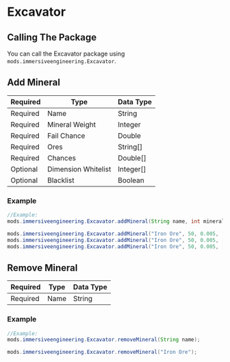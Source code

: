 # Excavator

## Calling The Package
You can call the Excavator package using `mods.immersiveengineering.Excavator`.

## Add Mineral

|Required  |Type                 |Data Type  |
|----------|---------------------|-----------|
|Required  |Name                 |String     |
|Required  |Mineral Weight       |Integer    |
|Required  |Fail Chance          |Double     |
|Required  |Ores                 |String[]   |
|Required  |Chances              |Double[]   |
|Optional  |Dimension Whitelist  |Integer[]  |
|Optional  |Blacklist            |Boolean    |

### Example
```JAVA
//Example:
mods.immersiveengineering.Excavator.addMineral(String name, int mineralWeight, double failChance, String[] ores, double[] chances, @Optional int[] dimensionWhitelist, @Optional boolean blacklist);

mods.immersiveengineering.Excavator.addMineral("Iron Ore", 50, 0.005, ["minecraft:iron_ore", "minecraft:diamond_ore"], [0.005, 0.01]);
mods.immersiveengineering.Excavator.addMineral("Iron Ore", 50, 0.005, ["minecraft:iron_ore", "minecraft:diamond_ore"], [0.005, 0.01], [1, 0, -1]);
mods.immersiveengineering.Excavator.addMineral("Iron Ore", 50, 0.005, ["minecraft:iron_ore", "minecraft:diamond_ore"], [0.005, 0.01], [1, 0, -1], true);
```



## Remove Mineral

|Required  |Type                 |Data Type  |
|----------|---------------------|-----------|
|Required  |Name                 |String     |

### Example
```JAVA
//Example:
mods.immersiveengineering.Excavator.removeMineral(String name);

mods.immersiveengineering.Excavator.removeMineral("Iron Ore");
```